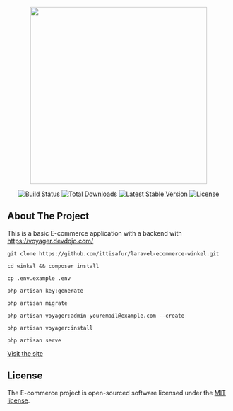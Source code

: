 <p align="center"><img src="https://res.cloudinary.com/dtfbvvkyp/image/upload/v1566331377/laravel-logolockup-cmyk-red.svg" width="400"></p>
<p align="center">
<a href="https://travis-ci.org/laravel/framework"><img src="https://travis-ci.org/laravel/framework.svg" alt="Build Status"></a>
<a href="https://packagist.org/packages/laravel/framework"><img src="https://poser.pugx.org/laravel/framework/d/total.svg" alt="Total Downloads"></a>
<a href="https://packagist.org/packages/laravel/framework"><img src="https://poser.pugx.org/laravel/framework/v/stable.svg" alt="Latest Stable Version"></a>
<a href="https://packagist.org/packages/laravel/framework"><img src="https://poser.pugx.org/laravel/framework/license.svg" alt="License"></a>
</p>

## About The Project

This is a basic E-commerce application with a backend with https://voyager.devdojo.com/

```shell
git clone https://github.com/ittisafur/laravel-ecommerce-winkel.git
```

```shell
cd winkel && composer install
```

```shell
cp .env.example .env
```

```shell
php artisan key:generate
```

```shell
php artisan migrate
```

```shell
php artisan voyager:admin youremail@example.com --create
```

```shell
php artisan voyager:install
```

```shell
php artisan serve
```

<a href="https://laravel-winkel.herokuapp.com/">Visit the site</a>
## License

The E-commerce project is open-sourced software licensed under the [MIT license](https://opensource.org/licenses/MIT).
